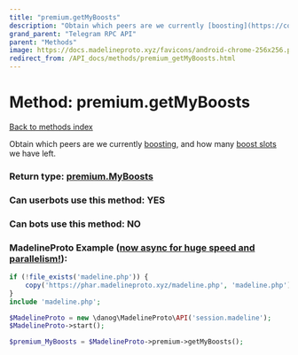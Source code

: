 ```yaml
---
title: "premium.getMyBoosts"
description: "Obtain which peers are we currently [boosting](https://core.telegram.org/api/boost), and how many [boost slots](https://core.telegram.org/api/boost) we have left."
grand_parent: "Telegram RPC API"
parent: "Methods"
image: https://docs.madelineproto.xyz/favicons/android-chrome-256x256.png
redirect_from: /API_docs/methods/premium_getMyBoosts.html
---
```

# Method: premium.getMyBoosts
[Back to methods index](index.html)



Obtain which peers are we currently [boosting](https://core.telegram.org/api/boost), and how many [boost slots](https://core.telegram.org/api/boost) we have left.



### Return type: [premium.MyBoosts](/API_docs/types/premium.MyBoosts.html)

### Can userbots use this method: **YES**

### Can bots use this method: **NO**


### MadelineProto Example ([now async for huge speed and parallelism!](https://docs.madelineproto.xyz/docs/ASYNC.html)):


```php
if (!file_exists('madeline.php')) {
    copy('https://phar.madelineproto.xyz/madeline.php', 'madeline.php');
}
include 'madeline.php';

$MadelineProto = new \danog\MadelineProto\API('session.madeline');
$MadelineProto->start();

$premium_MyBoosts = $MadelineProto->premium->getMyBoosts();
```

